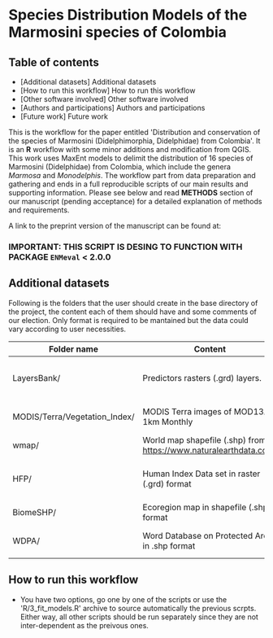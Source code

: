 # Species Distribution Models of the Marmosini species of Colombia

## Table of contents
* [Additional datasets] Additional datasets
* [How to run this workflow] How to run this workflow
* [Other software involved] Other software involved
* [Authors and participations] Authors and participations
* [Future work] Future work

This is the workflow for the paper entitled 'Distribution and conservation of the species of Marmosini (Didelphimorphia, Didelphidae) from Colombia'. It is an **R** workflow with some minor additions and modification from QGIS. This work uses MaxEnt models to delimit the distribution of 16 species of Marmosini (Didelphidae) from Colombia, which include the genera *Marmosa* and *Monodelphis*. The workflow part from data preparation and gathering and ends in a full reproducible scripts of our main results and supporting information. Please see below and read **METHODS** section of our manuscript (pending acceptance) for a detailed explanation of methods and requirements. 

A link to the preprint version of the manuscript can be found at: [](www.asda.com)

### **IMPORTANT:** THIS SCRIPT IS DESING TO FUNCTION WITH PACKAGE `ENMeval` < 2.0.0 

## Additional datasets

Following is the folders that the user should create in the base directory of the project, the content each of them should have and some comments of our election. Only format is required to be mantained but the data could vary according to user necessities. 

|Folder name | Content | Comments |
| --- | --- | ---- |
| LayersBank/ | Predictors rasters (.grd) layers. | This layes should be aling in the same origin and extent, and their resolution should be match at ~1 km² |
| MODIS/Terra/Vegetation_Index/ | MODIS Terra images of MOD13A3 1km Monthly | For this data set, we used the year 2000 but people replicating this work could choose any year |
|wmap/ | World map shapefile (.shp) from https://www.naturalearthdata.com/ | We used the 10 m level 0 (country level) data set |
| HFP/ | Human Index Data set in raster (.grd) format | In this case we used a Colombian HFP index for the year 2015 by [Correa Ayram et al. (2020)](https://www.sciencedirect.com/science/article/abs/pii/S1470160X20305677) |
| BiomeSHP/ | Ecoregion map in shapefile (.shp) format | We used the dataset by [Dinerstein et al. (2017)](https://academic.oup.com/bioscience/article/67/6/534/3102935) |
| WDPA/ | Word Database on Protected Areas in .shp format | We used the dataset from February 2021, available at https://www.protectedplanet.net/ |


## How to run this workflow
- You have two options, go one by one of the scripts or use the 'R/3_fit_models.R' archive to source automatically the previous scrpts. Either way, all other scripts should be run separately since they are not inter-dependent as the preivous ones. 
